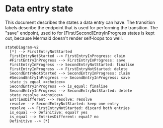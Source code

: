 # Data entry state

This document describes the states a data entry can have.
The transition labels describe the endpoint that is used for performing the transition.
The "save" endpoint, used to for [First/Second]EntryInProgress states is kept out, because Mermaid doesn't render self-loops too well.

```mermaid
stateDiagram-v2
  [*] --> FirstEntryNotStarted
  FirstEntryNotStarted --> FirstEntryInProgress: claim
  #FirstEntryInProgress --> FirstEntryInProgress: save
  FirstEntryInProgress --> SecondEntryNotStarted: finalise
  FirstEntryInProgress --> FirstEntryNotStarted: delete
  SecondEntryNotStarted --> SecondEntryInProgress: claim
  #SecondEntryInProgress --> SecondEntryInProgress: save
  state is_equal <<choice>>
  SecondEntryInProgress --> is_equal: finalise
  SecondEntryInProgress --> SecondEntryNotStarted: delete
  state resolve <<choice>>
  EntriesDifferent --> resolve: resolve
  resolve --> SecondEntryNotStarted: keep one entry
  resolve --> FirstEntryNotStarted: discard both entries
  is_equal --> Definitive: equal? yes
  is_equal --> EntriesDifferent: equal? no
  Definitive --> [*]
```
